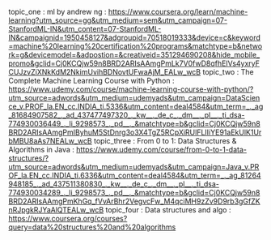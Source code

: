 topic_one : ml by andrew ng : https://www.coursera.org/learn/machine-learning?utm_source=gg&utm_medium=sem&utm_campaign=07-StanfordML-IN&utm_content=07-StanfordML-IN&campaignid=1950458127&adgroupid=70518019333&device=c&keyword=machine%20learning%20certification%20programs&matchtype=b&network=g&devicemodel=&adpostion=&creativeid=351294690208&hide_mobile_promo&gclid=Cj0KCQjw59n8BRD2ARIsAAmgPmLk7V0fwD8qfhEIVs4yxryFCUJzvZiXNkKdM2NkimUvihBDNovtUFwaAjM_EALw_wcB
topic_two : The Complete Machine Learning Course with Python : https://www.udemy.com/course/machine-learning-course-with-python/?utm_source=adwords&utm_medium=udemyads&utm_campaign=DataScience_v.PROF_la.EN_cc.INDIA_ti.5336&utm_content=deal4584&utm_term=_._ag_81684907582_._ad_437477497320_._kw__._de_c_._dm__._pl__._ti_dsa-774930036449_._li_9298573_._pd__._&matchtype=b&gclid=Cj0KCQjw59n8BRD2ARIsAAmgPmIByhuM5StDnrg3o3X4TgZ5RCpXiRUlFLIIiYE91aEkUlK1UrbMBU8aAs7NEALw_wcB
topic_three : From 0 to 1: Data Structures & Algorithms in Java : https://www.udemy.com/course/from-0-to-1-data-structures/?utm_source=adwords&utm_medium=udemyads&utm_campaign=Java_v.PROF_la.EN_cc.INDIA_ti.6336&utm_content=deal4584&utm_term=_._ag_81264948185_._ad_437511380830_._kw__._de_c_._dm__._pl__._ti_dsa-774930034289_._li_9298573_._pd__._&matchtype=b&gclid=Cj0KCQjw59n8BRD2ARIsAAmgPmKhGq_fVvArBhr2VegvcFw_M4qciMH9zZv9D9rb3gGfZKnRJpgkRJYaAlQTEALw_wcB
topic_four : Data structures and algo : https://www.coursera.org/courses?query=data%20structures%20and%20algorithms
